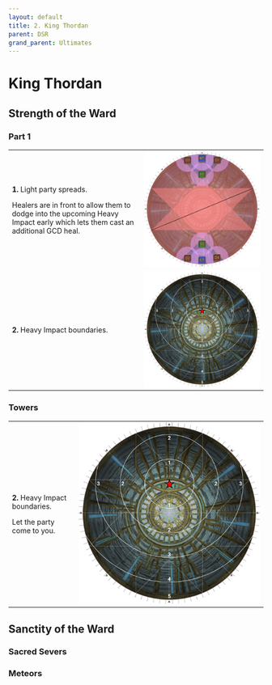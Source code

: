 ```yaml
---
layout: default
title: 2. King Thordan
parent: DSR
grand_parent: Ultimates
---
```


# King Thordan

## Strength of the Ward

### Part 1

<table>
  <tr>
    <td><p><b>1.</b> Light party spreads.</p><p>Healers are in front to allow them to dodge into the upcoming Heavy Impact early which lets them cast an additional GCD heal.</td>
    <td><img src="../images/thordan/strength_of_the_ward_1_1.jpg"></td>
  </tr>
  <tr>
    <td><p><b>2.</b> Heavy Impact boundaries.</p></td>
    <td><img src="../images/thordan/strength_of_the_ward_1_2.jpg"></td>
  </tr>
</table>

### Towers

<table>
  <tr>
    <td><p><b>2.</b> Heavy Impact boundaries.</p><p>Let the party come to you.</p></td>
    <td><img src="../images/thordan/strength_of_the_ward_1_2.jpg"></td>
  </tr>
</table>

## Sanctity of the Ward

### Sacred Severs
### Meteors